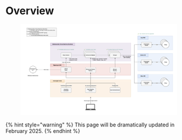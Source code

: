 # Overview

<figure><img src="../.gitbook/assets/Screenshot 2025-01-26 at 0.14.29.png" alt=""><figcaption></figcaption></figure>

{% hint style="warning" %}
This page will be dramatically updated in February 2025.
{% endhint %}


